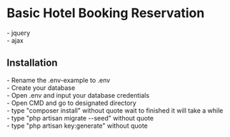 <h1>Basic Hotel Booking Reservation</h1>
- jquery <br>
- ajax <br>

<h2>Installation</h2>
- Rename the .env-example to .env <br>
- Create your database <br>
- Open .env and input your database credentials <br>
- Open CMD and go to designated directory <br>
- type "composer install" without quote wait to finished it will take a while <br>
- type "php artisan migrate --seed" without quote <br>
- type "php artisan key:generate" without quote <br>